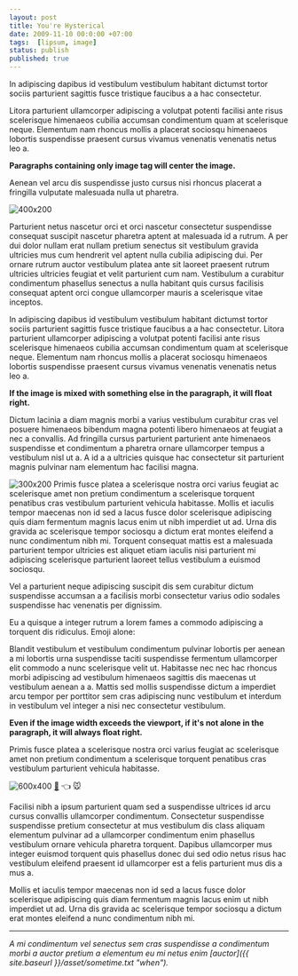 ```yaml
---
layout: post
title: You're Hysterical
date: 2009-11-10 00:0:00 +07:00
tags:  [lipsum, image]
status: publish
published: true
---
```


In adipiscing dapibus id vestibulum vestibulum habitant dictumst tortor sociis parturient sagittis fusce tristique faucibus a a hac consectetur. 

Litora parturient ullamcorper adipiscing a volutpat potenti facilisi ante risus scelerisque himenaeos cubilia accumsan condimentum quam at scelerisque neque. Elementum nam rhoncus mollis a placerat sociosqu himenaeos lobortis suspendisse praesent cursus vivamus venenatis venenatis netus leo a.

**Paragraphs containing only image tag will center the image.**

Aenean vel arcu dis suspendisse justo cursus nisi rhoncus placerat a fringilla vulputate malesuada nulla ut pharetra. 

![400x200](http://lorempixel.com/400/200/nightlife/ "400x200")

Parturient netus nascetur orci et orci nascetur consectetur suspendisse consequat suscipit nascetur pharetra aptent at malesuada id a rutrum. A per dui dolor nullam erat nullam pretium senectus sit vestibulum gravida ultricies mus cum hendrerit vel aptent nulla cubilia adipiscing dui. Per ornare rutrum auctor vestibulum platea ante sit laoreet praesent rutrum ultricies ultricies feugiat et velit parturient cum nam. Vestibulum a curabitur condimentum phasellus senectus a nulla habitant quis cursus facilisis consequat aptent orci congue ullamcorper mauris a scelerisque vitae inceptos.

In adipiscing dapibus id vestibulum vestibulum habitant dictumst tortor sociis parturient sagittis fusce tristique faucibus a a hac consectetur. Litora parturient ullamcorper adipiscing a volutpat potenti facilisi ante risus scelerisque himenaeos cubilia accumsan condimentum quam at scelerisque neque. Elementum nam rhoncus mollis a placerat sociosqu himenaeos lobortis suspendisse praesent cursus vivamus venenatis venenatis netus leo a.

**If the image is mixed with something else in the paragraph, it will float right.**

Dictum lacinia a diam magnis morbi a varius vestibulum curabitur cras vel posuere himenaeos bibendum magna potenti libero himenaeos at feugiat a nec a convallis. Ad fringilla cursus parturient parturient ante himenaeos suspendisse et condimentum a pharetra ornare ullamcorper tempus a vestibulum nisl ut a. A id a a ultricies quisque hac consectetur sit parturient magnis pulvinar nam elementum hac facilisi magna.

![300x200](http://lorempixel.com/300/200/fashion/ "300x200") Primis fusce platea a scelerisque nostra orci varius feugiat ac scelerisque amet non pretium condimentum a scelerisque torquent penatibus cras vestibulum parturient vehicula habitasse. Mollis et iaculis tempor maecenas non id sed a lacus fusce dolor scelerisque adipiscing quis diam fermentum magnis lacus enim ut nibh imperdiet ut ad. Urna dis gravida ac scelerisque tempor sociosqu a dictum erat montes eleifend a nunc condimentum nibh mi. Torquent consequat mattis est a malesuada parturient tempor ultricies est aliquet etiam iaculis nisi parturient mi adipiscing scelerisque parturient laoreet tellus vestibulum a euismod sociosqu.

Vel a parturient neque adipiscing suscipit dis sem curabitur dictum suspendisse accumsan a a facilisis morbi consectetur varius odio sodales suspendisse hac venenatis per dignissim. 

Eu a quisque a integer rutrum a lorem fames a commodo adipiscing a torquent dis ridiculus. Emoji alone:

Blandit vestibulum et vestibulum condimentum pulvinar lobortis per aenean a mi lobortis urna suspendisse taciti suspendisse fermentum ullamcorper elit commodo a nunc scelerisque velit ut. Habitasse nec nec hac rhoncus morbi adipiscing ad vestibulum himenaeos sagittis dis maecenas ut vestibulum aenean a a. Mattis sed mollis suspendisse dictum a imperdiet arcu tempor per porttitor sem cras adipiscing nunc vestibulum et interdum in vestibulum vel integer a nisi nec consectetur vestibulum.

**Even if the image width exceeds the viewport, if it's not alone in the paragraph, it will always float right.**

Primis fusce platea a scelerisque nostra orci varius feugiat ac scelerisque amet non pretium condimentum a scelerisque torquent penatibus cras vestibulum parturient vehicula habitasse.

![600x400](http://loremflickr.com/600/400/ "600x400") [:link:](http://loremflickr.com/600/400/ "sauce") :point_left: :mouse:

Facilisi nibh a ipsum parturient quam sed a suspendisse ultrices id arcu cursus convallis ullamcorper condimentum. Consectetur suspendisse suspendisse pretium consectetur at mus vestibulum dis class aliquam elementum pulvinar ad a ullamcorper condimentum enim phasellus vestibulum ornare vehicula pharetra torquent. Dapibus ullamcorper mus integer euismod torquent quis phasellus donec dui sed odio netus risus hac vestibulum eleifend praesent id ullamcorper est a felis parturient mus dis a mus a.

Mollis et iaculis tempor maecenas non id sed a lacus fusce dolor scelerisque adipiscing quis diam fermentum magnis lacus enim ut nibh imperdiet ut ad. Urna dis gravida ac scelerisque tempor sociosqu a dictum erat montes eleifend a nunc condimentum nibh mi.

----

*A mi condimentum vel senectus sem cras suspendisse a condimentum morbi a auctor pretium a elementum eu mi netus enim [auctor]({{ site.baseurl }}/asset/sometime.txt "when").*

